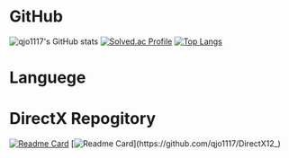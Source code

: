# GitHub
![qjo1117's GitHub stats](https://github-readme-stats.vercel.app/api?username=qjo1117&show_icons=true&theme=radical)
[![Solved.ac Profile](http://mazassumnida.wtf/api/generate_badge?boj=qjo1117)](https://solved.ac/qjo1117) 
[![Top Langs](https://github-readme-stats.vercel.app/api/top-langs/?username=qjo1117&layout=compact&show_icons=true&theme=radical)](https://github.com/qjo1117)

# Languege


# DirectX Repogitory
[![Readme Card](https://github-readme-stats.vercel.app/api/pin/?username=qjo1117&repo=DX)](https://github.com/qjo1117/DX)
[![Readme Card](https://github-readme-stats.vercel.app/api/pin/?username=qjo1117&repo=DirectX12_)](https://github.com/qjo1117/DirectX12_)

